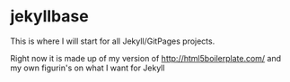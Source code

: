 jekyllbase
==========

This is where I will start for all Jekyll/GitPages projects.

Right now it is made up of my version of http://html5boilerplate.com/ and my own figurin's on what I want for Jekyll
